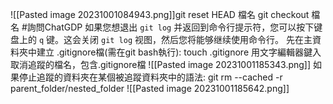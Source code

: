 ![[Pasted image 20231001084943.png]]git reset HEAD 檔名
git checkout 檔名
#詢問ChatGDP
如果您想退出 `git log` 并返回到命令行提示符，您可以按下键盘上的 `q` 键。这会关闭 `git log` 视图，然后您将能够继续使用命令行。
先在主資料夾中建立 .gitignore檔(需在git bash執行): touch .gitignore
用文字編輯器鍵入取消追蹤的檔名，包含.gitignore檔
![[Pasted image 20231001185343.png]]
如果停止追蹤的資料夾在某個被追蹤資料夾中的語法: git rm --cached -r parent_folder/nested_folder
![[Pasted image 20231001185642.png]]